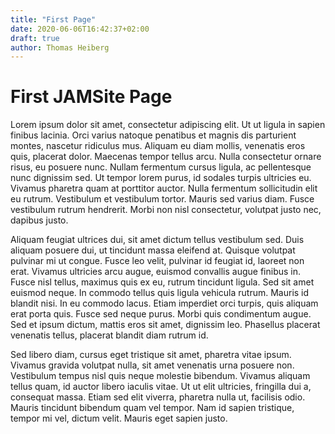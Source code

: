 ```yaml
---
title: "First Page"
date: 2020-06-06T16:42:37+02:00
draft: true
author: Thomas Heiberg
---
```


# First JAMSite Page

Lorem ipsum dolor sit amet, consectetur adipiscing elit. Ut ut ligula in sapien finibus lacinia. Orci varius natoque penatibus et magnis dis parturient montes, nascetur ridiculus mus. Aliquam eu diam mollis, venenatis eros quis, placerat dolor. Maecenas tempor tellus arcu. Nulla consectetur ornare risus, eu posuere nunc. Nullam fermentum cursus ligula, ac pellentesque nunc dignissim sed. Ut tempor lorem purus, id sodales turpis ultricies eu. Vivamus pharetra quam at porttitor auctor. Nulla fermentum sollicitudin elit eu rutrum. Vestibulum et vestibulum tortor. Mauris sed varius diam. Fusce vestibulum rutrum hendrerit. Morbi non nisl consectetur, volutpat justo nec, dapibus justo.

Aliquam feugiat ultrices dui, sit amet dictum tellus vestibulum sed. Duis aliquam posuere dui, ut tincidunt massa eleifend at. Quisque volutpat pulvinar mi ut congue. Fusce leo velit, pulvinar id feugiat id, laoreet non erat. Vivamus ultricies arcu augue, euismod convallis augue finibus in. Fusce nisl tellus, maximus quis ex eu, rutrum tincidunt ligula. Sed sit amet euismod neque. In commodo tellus quis ligula vehicula rutrum. Mauris id blandit nisi. In eu commodo lacus. Etiam imperdiet orci turpis, quis aliquam erat porta quis. Fusce sed neque purus. Morbi quis condimentum augue. Sed et ipsum dictum, mattis eros sit amet, dignissim leo. Phasellus placerat venenatis tellus, placerat blandit diam rutrum id.

Sed libero diam, cursus eget tristique sit amet, pharetra vitae ipsum. Vivamus gravida volutpat nulla, sit amet venenatis urna posuere non. Vestibulum tempus nisl quis neque molestie bibendum. Vivamus aliquam tellus quam, id auctor libero iaculis vitae. Ut ut elit ultricies, fringilla dui a, consequat massa. Etiam sed elit viverra, pharetra nulla ut, facilisis odio. Mauris tincidunt bibendum quam vel tempor. Nam id sapien tristique, tempor mi vel, dictum velit. Mauris eget sapien justo.
